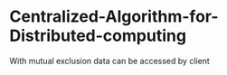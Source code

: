 # Centralized-Algorithm-for-Distributed-computing
With mutual exclusion data can be accessed by client
